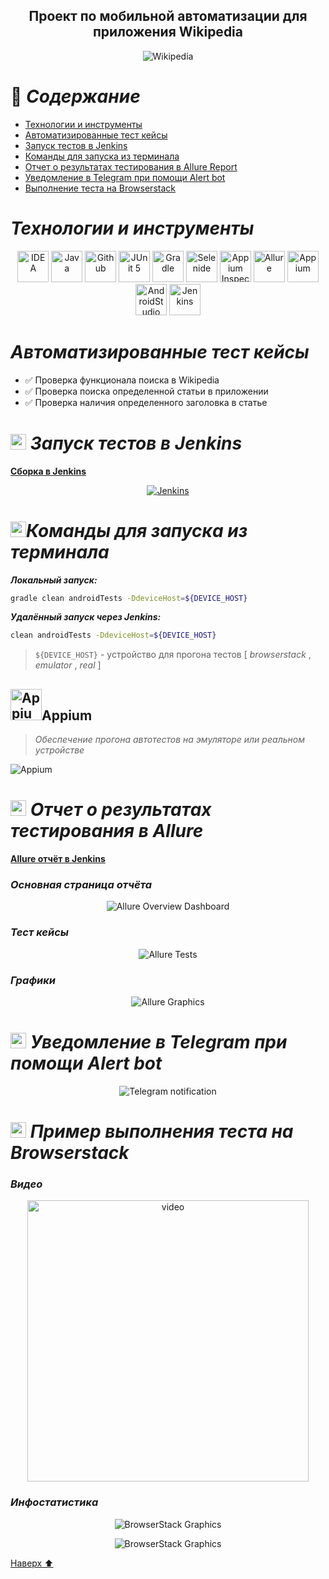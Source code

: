 <h2 align="center">Проект по мобильной автоматизации для приложения Wikipedia <a target="_blank" href="https://www.wikipedia.org/"></a> </h2>

<p align="center">
<img title="Wikipedia" src="images/screenshots/WikipediaLogo.png">
</p>

<a name="наверх"></a>

# :green_book: *Содержание*

+ [Технологии и инструменты](#Technology)
+ [Автоматизированные тест кейсы](#TestCases)
+ [Запуск тестов в Jenkins](#Jenkins)
+ [Команды для запуска из терминала](#SystemProperty)
+ [Отчет о результатах тестирования в Allure Report](#AllureReport)
+ [Уведомление в Telegram при помощи Alert bot](#Telegram)
+ [Выполнение теста на Browserstack](#Browserstack)

<h1 align="left">
<a name="Technology"><i>Технологии и инструменты</i></a>
</h1>


<p align="center">  
<a href="https://www.jetbrains.com/idea/"><img src="images/technologies/Intelij_IDEA.svg" width="50" height="50"  alt="IDEA"/></a>  
<a href="https://www.java.com/"><img src="images/technologies/Java.svg" width="50" height="50"  alt="Java"/></a>  
<a href="https://github.com/"><img src="images/technologies/Github.svg" width="50" height="50"  alt="Github"/></a>  
<a href="https://junit.org/junit5/"><img src="images/technologies/JUnit5.svg" width="50" height="50"  alt="JUnit 5"/></a>  
<a href="https://gradle.org/"><img src="images/technologies/Gradle.svg" width="50" height="50"  alt="Gradle"/></a>  
<a href="https://selenide.org/"><img src="images/technologies/Selenide.svg" width="50" height="50"  alt="Selenide"/></a>  
<a href="https://github.com/appium/appium-inspector/raw/main/docs/icon.png"><img src="images/technologies/AppiumInspectorIcon.png" width="50" height="50"  alt="Appium Inspector"/></a>  
<a href="https://github.com/allure-framework/allure2"><img src="images/technologies/Allure.svg" width="50" height="50"  alt="Allure"/></a> 
<a href="https://avatars.githubusercontent.com/u/3221291?s=200&v=4"><img src="images/technologies/Appium.svg" width="50" height="50"  alt="Appium"/></a>  
<a href="https://cdn.worldvectorlogo.com/logos/android-studio-1.svg"><img src="images/technologies/AndroidStudioLogo.png" width="50" height="50"  alt="AndroidStudio"/></a>  
<a href="https://www.jenkins.io/"><img src="images/technologies/Jenkins.svg" width="50" height="50"  alt="Jenkins"/></a>  
</p>


<h1 align="left">
<a name="TestCases"><i>Автоматизированные тест кейсы</i></a>
</h1>

- :white_check_mark: Проверка функционала поиска в Wikipedia
- :white_check_mark: Проверка поиска определенной статьи в приложении
- :white_check_mark: Проверка наличия определенного заголовка в статье

<h1 align="left">
<img src="images/technologies/Jenkins.svg" width="25" height="25" alt="Jenkins"/>  <a name="Jenkins"><i>Запуск тестов в Jenkins</i></a>
</h1>

<a target="_blank" href="https://jenkins.autotests.cloud/job/MobilePracticeWithRealDevice/1/">**Сборка в Jenkins**</a>
<p align="center">  
<a href="https://jenkins.autotests.cloud/job/qa_guru_diplom_Mobile_tests/"><img src="images/screenshots/JenkinsMobileTestsBuild.png" alt="Jenkins"/></a>  
</p>

<h1 align="left">
<img src="images/technologies/terminale.png" width="25" height="25" alt="SystemProperty"/><a name="SystemProperty"><i>Команды для запуска из терминала</i></a>
</h1>


***Локальный запуск:***

```bash  
gradle clean androidTests -DdeviceHost=${DEVICE_HOST}
```

***Удалённый запуск через Jenkins:***

```bash  
clean androidTests -DdeviceHost=${DEVICE_HOST}
```
> `${DEVICE_HOST}` - устройство для прогона тестов [ *browserstack* , *emulator* , *real*  ]

<a id="appium"></a>
## <img alt="Appium" height="50" src="images/technologies/appium.svg" width="50"/>Appium</a>

> *Обеспечение прогона автотестов на эмуляторе или реальном устройстве*

<img src="https://user-images.githubusercontent.com/72714071/189983519-dd14ecaf-914b-47a7-9e47-ffb885634169.png" alt="Appium">

<h1 align="left">
<img src="images/technologies/Allure.svg" width="25" height="25" alt="Allure_Report"/>  <a name="AllureReport"><i>Отчет о результатах тестирования в Allure</i></a>
</h1>

<a target="_blank" href="https://jenkins.autotests.cloud/job/MobilePracticeWithRealDevice/1/allure/">**Allure отчёт в Jenkins**</a>
<p align="center">

### *Основная страница отчёта*

<p align="center">  
<img title="Allure Overview Dashboard" src="images/screenshots/AllureReportMainPage.png">  
</p>  

### *Тест кейсы*

<p align="center">  
<img title="Allure Tests" src="images/screenshots/AllureReportTestSuits.png">  
</p>

### *Графики*

 <p align="center">  
<img title="Allure Graphics" src="images/screenshots/AllureReportGraphs.png">  
</p>

<h1 align="left">
<img src="images/technologies/Telegram.svg" width="25" height="25"  alt="Allure"/> <a name="Telegram"><i>Уведомление в Telegram при помощи Alert bot</i></a>
</h1>

<p align="center">  
<img title="Telegram notification" src="images/.png">  
</p>

<h1 align="left">
<img src="images/technologies/browserstack.png" width="25" height="25" alt="Browserstack"/> <a name="Browserstack"><i>Пример выполнения теста на Browserstack</i></a>
</h1>

### *Видео*

<p align="center"> 
<img title="Browserstack Video" src="images/gif/BrowserStackVideoTest.gif" width="450" height="450"  alt="video">   
</p>

### *Инфостатистика*

 <p align="center">  
<img title="BrowserStack Graphics" src="images/screenshots/BrowserStackWikiGraphs.png">  
</p>

 <p align="center">  
<img title="BrowserStack Graphics" src="images/screenshots/BrowserStackWiki.png">  
</p>

[Наверх ⬆](#наверх)


